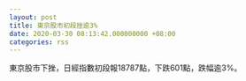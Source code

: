 ```yaml
---
layout: post
title: 東京股市初段挫逾3%
date: 2020-03-30 08:13:42.000000000 +08:00
categories: rss
---
```


東京股市下挫，日經指數初段報18787點，下跌601點，跌幅逾3%。
